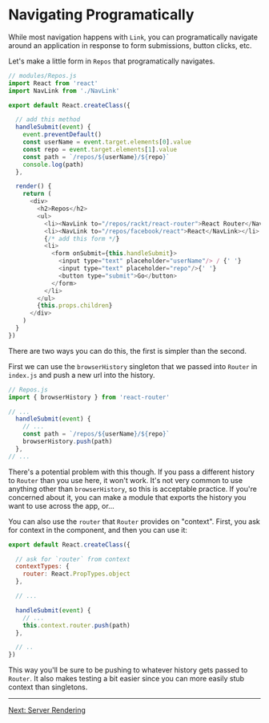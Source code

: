# Navigating Programatically

While most navigation happens with `Link`, you can programatically
navigate around an application in response to form submissions, button
clicks, etc.

Let's make a little form in `Repos` that programatically navigates.

```js
// modules/Repos.js
import React from 'react'
import NavLink from './NavLink'

export default React.createClass({

  // add this method
  handleSubmit(event) {
    event.preventDefault()
    const userName = event.target.elements[0].value
    const repo = event.target.elements[1].value
    const path = `/repos/${userName}/${repo}`
    console.log(path)
  },

  render() {
    return (
      <div>
        <h2>Repos</h2>
        <ul>
          <li><NavLink to="/repos/rackt/react-router">React Router</NavLink></li>
          <li><NavLink to="/repos/facebook/react">React</NavLink></li>
          {/* add this form */}
          <li>
            <form onSubmit={this.handleSubmit}>
              <input type="text" placeholder="userName"/> / {' '}
              <input type="text" placeholder="repo"/>{' '}
              <button type="submit">Go</button>
            </form>
          </li>
        </ul>
        {this.props.children}
      </div>
    )
  }
})
```

There are two ways you can do this, the first is simpler than the
second.

First we can use the `browserHistory` singleton that we passed into
`Router` in `index.js` and push a new url into the history.

```js
// Repos.js
import { browserHistory } from 'react-router'

// ...
  handleSubmit(event) {
    // ...
    const path = `/repos/${userName}/${repo}`
    browserHistory.push(path)
  },
// ...
```

There's a potential problem with this though. If you pass a different
history to `Router` than you use here, it won't work. It's not very
common to use anything other than `browserHistory`, so this is
acceptable practice. If you're concerned about it, you can make a module
that exports the history you want to use across the app, or...

You can also use the `router` that `Router` provides on "context".
First, you ask for context in the component, and then you can use it:

```js
export default React.createClass({

  // ask for `router` from context
  contextTypes: {
    router: React.PropTypes.object
  },

  // ...

  handleSubmit(event) {
    // ...
    this.context.router.push(path)
  },

  // ..
})
```

This way you'll be sure to be pushing to whatever history gets passed to
`Router`. It also makes testing a bit easier since you can more easily
stub context than singletons.

---

[Next: Server Rendering](../13-server-rendering/)
